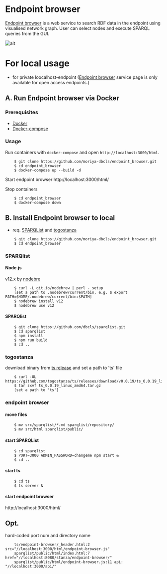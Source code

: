 # Endpoint browser
[Endpoint browser](https://sparql-support.dbcls.jp/endpoint-browser.html) is a web service to search RDF data in the endpoint using visualised network graph. User can select nodes and execute SPARQL queries from the GUI.

![alt](https://sparql-support.dbcls.jp/file/ep_browser.png)

# For local usage
* for private loocalhost-endpoint ([Endpoint browser](https://sparql-support.dbcls.jp/endpoint-browser.html) service page is only available for open access endpoints.)

## A. Run Endpoint browser via Docker

### Prerequisites

-   [Docker](https://docs.docker.com/get-docker/)
-   [Docker-compose](https://docs.docker.com/compose/install/)

### Usage

Run containers with `docker-compose` and open `http://localhost:3000/html`.

```
    $ git clone https://github.com/moriya-dbcls/endpoint_browser.git
    $ cd endpoint_browser
    $ docker-compose up --build -d
```

Start endpoint browser
http://localhost:3000/html/

Stop containers

```
    $ cd endpoint_browser
    $ docker-compose down
```

## B. Install Endpoint browser to local

* req. [SPARQList](https://github.com/dbcls/sparqlist) and [togostanza](https://github.com/togostanza/ts)

```
    $ git clone https://github.com/moriya-dbcls/endpoint_browser.git
    $ cd endpoint_browser
```

### SPARQlist
#### Node.js
v12.x by [nodebre](https://github.com/hokaccha/nodebrew)

```
    $ curl -L git.io/nodebrew | perl - setup
    [set a path to .nodebrew/current/bin, e.g. $ export PATH=$HOME/.nodebrew/current/bin:$PATH]
    $ nodebrew install v12
    $ nodebrew use v12
```

#### SPARQlist

```
    $ git clone https://github.com/dbcls/sparqlist.git
    $ cd sparqlist
    $ npm install
    $ npm run build
    $ cd ..
```

### togostanza
download binary from [ts release](https://github.com/togostanza/ts/releases) and set a path to 'ts' file

```
    $ curl -OL https://github.com/togostanza/ts/releases/download/v0.0.19/ts_0.0.19_linux_amd64.tar.gz
    $ tar zxvf ts_0.0.19_linux_amd64.tar.gz
    [set a path to 'ts']
```

### endpoint browser
#### move files

```
    $ mv src/sparqlist/*.md sparqlist/repository/
    $ mv src/html sparqlist/public/
```

#### start SPARQList

```
    $ cd sparqlist
    $ PORT=3000 ADMIN_PASSWORD=changeme npm start &
    $ cd ..
```

#### start ts

```
    $ cd ts
    $ ts server &
```

#### start endpoint browser
http://localhost:3000/html/

## Opt.
hard-coded port num and directory name

```
    ts/endpoint-browser/_header.html:2 src="//localhost:3000/html/endpoint-browser.js"
    sparqlist/public/html/index.html:7 href="//localhost:8080/stanza/endpoint-browser/"
    sparqlist/public/html/endpoint-browser.js:11 api: "//localhost:3000/api/"
```

